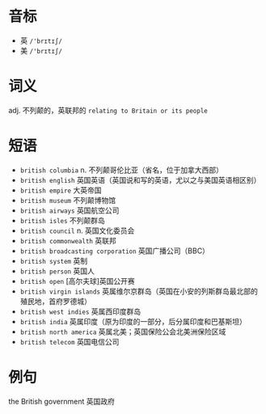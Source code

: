 # 音标

- 英 `/'brɪtɪʃ/`
- 美 `/'brɪtɪʃ/`

# 词义

adj. 不列颠的，英联邦的
`relating to Britain or its people`

# 短语

- `british columbia` n. 不列颠哥伦比亚（省名，位于加拿大西部）
- `british english` 英国英语（英国说和写的英语，尤以之与美国英语相区别）
- `british empire` 大英帝国
- `british museum` 不列颠博物馆
- `british airways` 英国航空公司
- `british isles` 不列颠群岛
- `british council` n. 英国文化委员会
- `british commonwealth` 英联邦
- `british broadcasting corporation` 英国广播公司（BBC）
- `british system` 英制
- `british person` 英国人
- `british open` [高尔夫球]英国公开赛
- `british virgin islands` 英属维尔京群岛（英国在小安的列斯群岛最北部的殖民地，首府罗德城）
- `british west indies` 英属西印度群岛
- `british india` 英属印度（原为印度的一部分，后分属印度和巴基斯坦）
- `british north america` 英属北美；英国保险公会北美洲保险区域
- `british telecom` 英国电信公司

# 例句

the British government
英国政府


